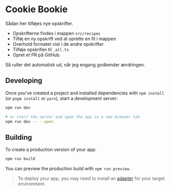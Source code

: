 # Cookie Bookie

Sådan her tilføjes nye opskrifter.

- Opskrifterne findes i mappen ``src/recipes``
- Tilføj en ny opskrift ved at oprette en fil i mappen
- Overhold formatet vist i de andre opskrifter
- Tilføje opskrifen til `_all.ts`
- Opret et PR på GitHub.

Så ruller det automatisk ud, når jeg engang godkender ændringen.

## Developing
Once you've created a project and installed dependencies with `npm install` (or `pnpm install` or `yarn`), start a
development server:

```bash
npm run dev

# or start the server and open the app in a new browser tab
npm run dev -- --open
```

## Building
To create a production version of your app:

```bash
npm run build
```

You can preview the production build with `npm run preview`.

> To deploy your app, you may need to install an [adapter](https://kit.svelte.dev/docs/adapters) for your target
> environment.

